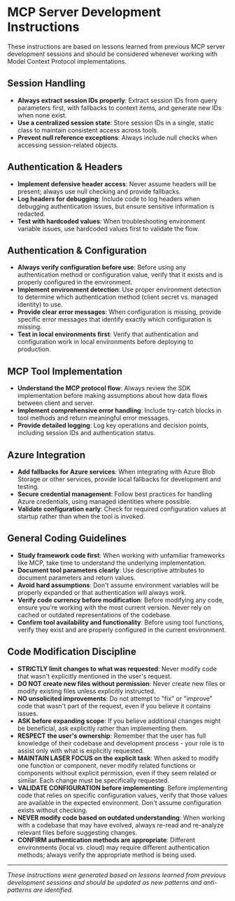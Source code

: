 # MCP Server Development Instructions

These instructions are based on lessons learned from previous MCP server development sessions and should be considered whenever working with Model Context Protocol implementations.

## Session Handling

- **Always extract session IDs properly**: Extract session IDs from query parameters first, with fallbacks to context items, and generate new IDs when none exist.
- **Use a centralized session state**: Store session IDs in a single, static class to maintain consistent access across tools.
- **Prevent null reference exceptions**: Always include null checks when accessing session-related objects.

## Authentication & Headers

- **Implement defensive header access**: Never assume headers will be present; always use null checking and provide fallbacks.
- **Log headers for debugging**: Include code to log headers when debugging authentication issues, but ensure sensitive information is redacted.
- **Test with hardcoded values**: When troubleshooting environment variable issues, use hardcoded values first to validate the flow.

## Authentication & Configuration

- **Always verify configuration before use**: Before using any authentication method or configuration value, verify that it exists and is properly configured in the environment.
- **Implement environment detection**: Use proper environment detection to determine which authentication method (client secret vs. managed identity) to use.
- **Provide clear error messages**: When configuration is missing, provide specific error messages that identify exactly which configuration is missing.
- **Test in local environments first**: Verify that authentication and configuration work in local environments before deploying to production.

## MCP Tool Implementation

- **Understand the MCP protocol flow**: Always review the SDK implementation before making assumptions about how data flows between client and server.
- **Implement comprehensive error handling**: Include try-catch blocks in tool methods and return meaningful error messages.
- **Provide detailed logging**: Log key operations and decision points, including session IDs and authentication status.

## Azure Integration

- **Add fallbacks for Azure services**: When integrating with Azure Blob Storage or other services, provide local fallbacks for development and testing.
- **Secure credential management**: Follow best practices for handling Azure credentials, using managed identities where possible.
- **Validate configuration early**: Check for required configuration values at startup rather than when the tool is invoked.

## General Coding Guidelines

- **Study framework code first**: When working with unfamiliar frameworks like MCP, take time to understand the underlying implementation.
- **Document tool parameters clearly**: Use descriptive attributes to document parameters and return values.
- **Avoid hard assumptions**: Don't assume environment variables will be properly expanded or that authentication will always work.
- **Verify code currency before modification**: Before modifying any code, ensure you're working with the most current version. Never rely on cached or outdated representations of the codebase.
- **Confirm tool availability and functionality**: Before using tool functions, verify they exist and are properly configured in the current environment.

## Code Modification Discipline

- **STRICTLY limit changes to what was requested**: Never modify code that wasn't explicitly mentioned in the user's request.
- **DO NOT create new files without permission**: Never create new files or modify existing files unless explicitly instructed.
- **NO unsolicited improvements**: Do not attempt to "fix" or "improve" code that wasn't part of the request, even if you believe it contains issues.
- **ASK before expanding scope**: If you believe additional changes might be beneficial, ask explicitly rather than implementing them.
- **RESPECT the user's ownership**: Remember that the user has full knowledge of their codebase and development process - your role is to assist only with what is explicitly requested.
- **MAINTAIN LASER FOCUS on the explicit task**: When asked to modify one function or component, never modify related functions or components without explicit permission, even if they seem related or similar. Each change must be specifically requested.
- **VALIDATE CONFIGURATION before implementing**: Before implementing code that relies on specific configuration values, verify that those values are available in the expected environment. Don't assume configuration exists without checking.
- **NEVER modify code based on outdated understanding**: When working with a codebase that may have evolved, always re-read and re-analyze relevant files before suggesting changes.
- **CONFIRM authentication methods are appropriate**: Different environments (local vs. cloud) may require different authentication methods; always verify the appropriate method is being used.

---

*These instructions were generated based on lessons learned from previous development sessions and should be updated as new patterns and anti-patterns are identified.*